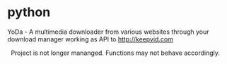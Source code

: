 # python

YoDa - A multimedia downloader from various websites through your download manager working as API to http://keepvid.com

   Project is not longer mananged. Functions may not behave accordingly.
